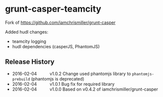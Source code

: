 # grunt-casper-teamcity

Fork of https://github.com/iamchrismiller/grunt-casper

Added hudl changes:

* teamcity logging
* hudl dependencies (casperJS, PhantomJS)


## Release History

* 2016-02-04   v1.0.2   Change used phantomjs library to `phantomjs-prebuild` (phantomjs is deprecated)
* 2016-02-04   v1.0.1   Bug fix for required library
* 2016-02-04   v1.0.0   Based on v0.4.2 of iamchrismiller/grunt-casper

